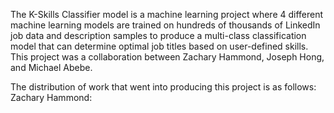 The K-Skills Classifier model is a machine learning project where 4 different machine learning models are trained on hundreds of thousands of LinkedIn job data and description samples to produce a multi-class classification model that can determine optimal job titles based on user-defined skills. This project was a collaboration between Zachary Hammond, Joseph Hong, and Michael Abebe. 

The distribution of work that went into producing this project is as follows:
Zachary Hammond: 
